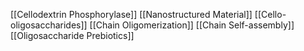 [[Cellodextrin Phosphorylase]]
[[Nanostructured Material]]
[[Cello-oligosaccharides]]
[[Chain Oligomerization]]
[[Chain Self-assembly]]
[[Oligosaccharide Prebiotics]]
